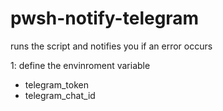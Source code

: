 # pwsh-notify-telegram
runs the script and notifies you if an error occurs

1: define the envinroment variable
* telegram_token
* telegram_chat_id